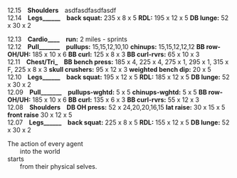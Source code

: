 
12.15 **Shoulders** asdfasdfasdfasdf  
12.14 **Legs______** **back squat:** 235 x 8 x 5 **RDL:** 195 x 12 x 5 **DB lunge:** 52 x 30 x 2   

12.13 **Cardio____** **run:** 2 miles - sprints  
12.12 **Pull_______** **pullups:** 15,15,12,10,10 **chinups:** 15,15,12,12,12 **BB row-OH/UH:** 185 x 10 x 6 **BB curl:** 125 x 8 x 3 **BB curl-rvrs:** 65 x 10 x 3  
12.11 **Chest/Tri_** **BB bench press:** 185 x 4, 225 x 4, 275 x 1, 295 x 1, 315 x F, 225 x 8 x 3 **skull crushers:** 95 x 12 x 3 **weighted bench dip:** 20 x 5  
12.10 **Legs______** **back squat:** 195 x 12 x 5 **RDL:** 185 x 12 x 5 **DB lunge:** 52 x 30 x 2  
12.09 **Pull_______** **pullups-wghtd:** 5 x 5 **chinups-wghtd:** 5 x 5 **BB row-OH/UH:** 185 x 10 x 6 **BB curl:** 135 x 6 x 3 **BB curl-rvrs:** 55 x 12 x 3  
12.08 **Shoulders** **DB OH press:** 52 x 24,20,20,16,15 **lat raise:** 30 x 15 x 5 **front raise** 30 x 12 x 5  
12.07 **Legs______** **back squat:** 225 x 8 x 5 **RDL:** 155 x 12 x 5 **DB lunge:** 52 x 30 x 2   


The action of every agent <br />
  into the world <br />
starts <br />
  from their physical selves. <br />


